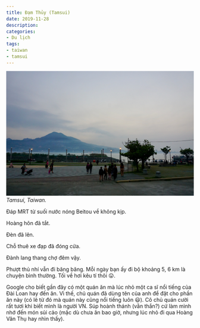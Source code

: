 ```yaml
---
title: Đạm Thủy (Tamsui)
date: 2019-11-28
description:
categories:
- Du lịch
tags:
- taiwan
- tamsui
---
```

![Tamsui Taiwan](./tamsui-taiwan.jpg)
*Tamsui, Taiwan.*

Đáp MRT từ suối nước nóng Beitou về không kịp.

Hoàng hôn đã tắt.

Đèn đã lên.

Chỗ thuê xe đạp đã đóng cửa.

Đành lang thang chợ đêm vậy.

Phượt thủ nhí vẫn đi băng băng. Mỗi ngày bạn ấy đi bộ khoảng 5, 6 km là chuyện bình thường. Tối về hơi kêu tí thôi 😛.

Google cho biết gần đây có một quán ăn mà lúc nhỏ một ca sĩ nổi tiếng của Đài Loan hay đến ăn. Vì thế, chủ quán đã dùng tên của anh để đặt cho phần ăn này (có lẽ từ đó mà quán này cũng nổi tiếng luôn 😃).
Cô chủ quán cười rất tươi khi biết mình là người VN. Súp hoành thánh (vằn thắn?) cứ làm mình nhớ đến món sủi cảo (mặc dù chưa ăn bao giờ, nhưng lúc nhỏ đi qua Hoàng Văn Thụ hay nhìn thấy).
